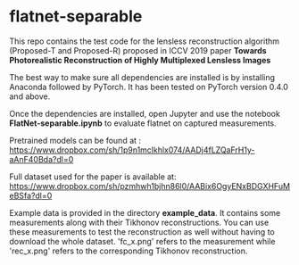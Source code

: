 # flatnet-separable
This repo contains the test code for the lensless reconstruction algorithm (Proposed-T and Proposed-R) proposed in ICCV 2019 paper **Towards Photorealistic Reconstruction of Highly Multiplexed Lensless Images**

The best way to make sure all dependencies are installed is by installing Anaconda followed by PyTorch. 
It has been tested on PyTorch version 0.4.0 and above.

Once the dependencies are installed, open Jupyter and use the notebook **FlatNet-separable.ipynb** to evaluate flatnet on captured measurements. 

Pretrained models can be found at : https://www.dropbox.com/sh/1p9n1mclkhlx074/AADj4fLZQaFrH1y-aAnF40Bda?dl=0

Full dataset used for the paper is available at: https://www.dropbox.com/sh/pzmhwh1bjhn86l0/AABix6OgyENxBDGXHFuMeBSfa?dl=0

Example data is provided in the directory **example_data**. It contains some measurements along with their Tikhonov reconstructions. You can use these measurements to test the reconstruction as well without having to download the whole dataset. 'fc_x.png' refers to the measurement while 'rec_x.png' refers to the corresponding Tikhonov reconstruction. 


